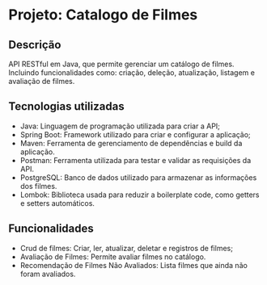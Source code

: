 # Projeto: Catalogo de Filmes
## Descrição
API RESTful em Java, que permite gerenciar um catálogo de filmes. Incluindo funcionalidades como: criação, deleção, atualização, listagem e avaliação de filmes.
 
## Tecnologias utilizadas
 * Java: Linguagem de programação  utilizada para criar a API;
 * Spring Boot: Framework utilizado para criar e configurar a aplicação;
 * Maven: Ferramenta de gerenciamento de dependências e build da aplicação.
 * Postman: Ferramenta utilizada para testar e validar as requisições da API.
 * PostgreSQL: Banco de dados utilizado para armazenar as informações dos filmes.
 * Lombok: Biblioteca usada para reduzir a boilerplate code, como getters e setters automáticos.

## Funcionalidades
* Crud de filmes: Criar, ler, atualizar, deletar e registros de filmes;
* Avaliação de Filmes: Permite avaliar filmes no catálogo.
* Recomendação de Filmes Não Avaliados: Lista filmes que ainda não foram avaliados.
